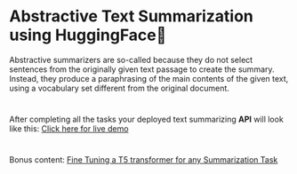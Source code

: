 # Abstractive Text Summarization using HuggingFace🤗

Abstractive summarizers are so-called because they do not select sentences from the originally given text passage to create the summary. Instead, they produce a paraphrasing of the main contents of the given text, using a vocabulary set different from the original document. 
#

After completing all the tasks your deployed text summarizing **API** will look like this: [Click here for live demo](http://35.242.170.185/docs)


#
Bonus content: [Fine Tuning a T5 transformer for any Summarization Task](https://towardsdatascience.com/simple-abstractive-text-summarization-with-pretrained-t5-text-to-text-transfer-transformer-10f6d602c426)
